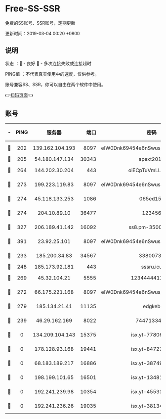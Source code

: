 # Free-SS-SSR

免费的SS账号、SSR账号，定期更新

更新时间：2019-03-04 00:20 +0800

## 说明

状态     ：🙂 - 良好 🙁 - 多次连接失败或连接超时

PING值   ：不代表真实使用中的速度，仅供参考。

账号兼容SS、SSR，你可以自由在两个软件中使用。

👉[扫码页面](https://liesauer.github.io/free-ss-ssr.github.io/)👈

## 账号

|-|PING|服务器|端口|密码|加密方式|区域|
|:----:|:----:|:-----:|-----:|:----:|:----:|:----:|
|🙂|202|139.162.104.193|8097|eIW0Dnk69454e6nSwuspv9DmS201tQ0D|aes-256-cfb|JP|
|🙂|205|54.180.147.134|30343|apext2019|chacha20|KR|
|🙂|264|144.202.30.204|443|oiECpTuVmLLxk4Ts|aes-256-cfb|US|
|🙂|273|199.223.119.83|8097|eIW0Dnk69454e6nSwuspv9DmS201tQ0D|aes-256-cfb|US|
|🙂|274|45.118.133.253|1086|065ed15a|aes-256-cfb|SG|
|🙂|274|204.10.89.10|36477|123456|aes-256-cfb|US|
|🙂|327|206.189.41.142|16092|ss8.pm-35002158|aes-256-cfb|SG|
|🙂|391|23.92.25.101|8097|eIW0Dnk69454e6nSwuspv9DmS201tQ0D|aes-256-cfb|US|
|🙂|233|185.200.34.83|34567|33800731|aes-256-cfb|US|
|🙂|248|185.173.92.181|443|sssru.icu|rc4-md5|RU|
|🙂|269|45.32.104.21|5555|1234444411111|aes-256-cfb|SG|
|🙂|272|66.175.221.168|8097|eIW0Dnk69454e6nSwuspv9DmS201tQ0D|aes-256-cfb|US|
|🙂|279|185.134.21.41|11135|edgkeb|aes-256-cfb|GB|
|🙁|239|46.29.162.169|8022|7447133485|aes-256-cfb|RU|
|🙁|0|134.209.104.143|15375|isx.yt-77806591|aes-256-cfb|SG|
|🙁|0|178.128.93.168|19441|isx.yt-84727803|aes-256-cfb|SG|
|🙁|0|68.183.189.217|16886|isx.yt-38749717|aes-256-cfb|SG|
|🙁|0|198.199.101.65|16501|isx.yt-13481478|aes-256-cfb|US|
|🙁|0|192.241.239.98|10354|isx.yt-45533403|aes-256-cfb|US|
|🙁|0|192.241.236.26|19035|isx.yt-38134679|aes-256-cfb|US|
